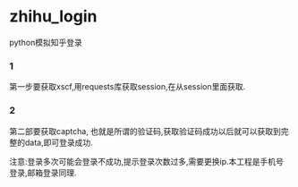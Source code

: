 # zhihu_login
python模拟知乎登录


### 1
 第一步要获取xscf,用requests库获取session,在从session里面获取.
 
### 2
 第二部要获取captcha, 也就是所谓的验证码,获取验证码成功以后就可以获取到完整的data,即可登录成功.
 
 注意:登录多次可能会登录不成功,提示登录次数过多,需要更换ip.本工程是手机号登录,邮箱登录同理.